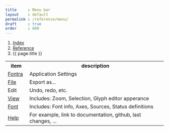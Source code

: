 ```yaml
---
title     : Menu bar
layout    : default
permalink : /reference/menu/
draft     : true
order     : 600
---
```


<nav aria-label="breadcrumb">
  <ol class="breadcrumb small">
    <li class="breadcrumb-item"><a href="{{ site.url }}">Index</a></li>
    <li class="breadcrumb-item"><a href="../../reference">Reference</a></li>
    <li class="breadcrumb-item active" aria-current="page">{{ page.title }}</li>
  </ol>
</nav>

<table class='table table-hover'>
<tr>
<th width='13%'>item</th>
<th width='82%'>description</th>
</tr>
<tr>
<td><a href='../menu/fontra'>Fontra</a></td>
<td>Application Settings</td>
</tr>
<tr>
<td><a href='../menu/file'>File</a></td>
<td>Export as...</td>
</tr>
<tr>
<td>Edit</td>
<td>Undo, redo, etc.</td>
</tr>
<tr>
<td><a href='../menu/view'>View</a></td>
<td>Includes: Zoom, Selection, Glyph editor apperance</td>
</tr>
<tr>
<td><a href='../menu/font'>Font</a></td>
<td>Includes: Font info, Axes, Sources, Status definitions</td>
</tr>
<tr>
<td><a href='../menu/help'>Help</a></td>
<td>For example, link to documentation, github, last changes, ...</td>
</tr>
</table>
